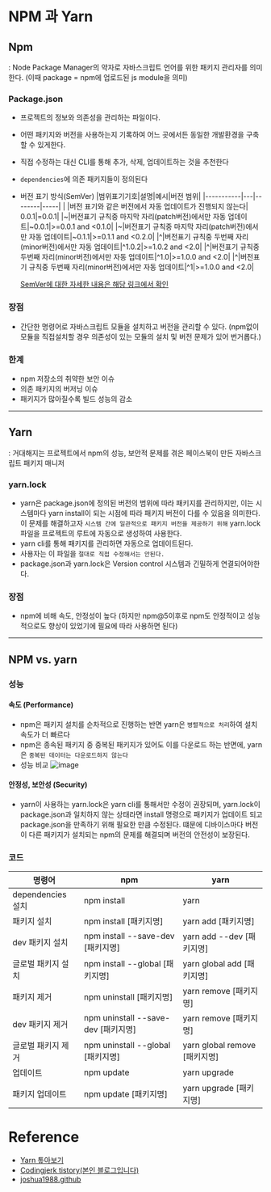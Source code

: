 # NPM 과 Yarn

## Npm
: Node Package Manager의 약자로 자바스크립트 언어를 위한 패키지 관리자를 의미한다. (이때 package = npm에 업로드된 js module을 의미)
### Package.json
- 프로젝트의 정보와 의존성을 관리하는 파일이다.
- 어떤 패키지와 버전을 사용하는지 기록하여 어느 곳에서든 동일한 개발환경을 구축할 수 있게한다.
- 직접 수정하는 대신 CLI를 통해 추가, 삭제, 업데이트하는 것을 추천한다
- `dependencies`에 의존 패키지들이 정의된다
- 버전 표기 방식(SemVer)
  |범위표기기호|설명|예시|버전 범위|
  |-----------|---|--------|-----|
  | |버전 표기와 같은 버전에서 자동 업데이트가 진행되지 않는다| 0.0.1|=0.0.1|
  |~|버전표기 규칙중 마지막 자리(patch버전)에서만 자동 업데이트|~0.0.1|>=0.0.1 and <0.1.0|
  |~|버전표기 규칙중 마지막 자리(patch버전)에서만 자동 업데이트|~0.1.1|>=0.1.1 and <0.2.0|
  |^|버전표기 규칙중 두번째 자리(minor버전)에서만 자동 업데이트|^1.0.2|>=1.0.2 and <2.0|
  |^|버전표기 규칙중 두번째 자리(minor버전)에서만 자동 업데이트|^1.0|>=1.0.0 and <2.0|
  |^|버전표기 규칙중 두번째 자리(minor버전)에서만 자동 업데이트|^1|>=1.0.0 and <2.0|

  [SemVer에 대한 자세한 내용은 해당 링크에서 확인](https://codingjerk-diary.tistory.com/entry/semVer-semVer%EB%B0%A9%EC%8B%9D%EC%9D%98-%EB%B2%84%EC%A0%84-%EB%84%98%EB%B2%84%EB%A7%81)

### 장점
- 간단한 명령어로 자바스크립트 모듈을 설치하고 버전을 관리할 수 있다. (npm없이 모듈을 직접설치할 경우 의존성이 있는 모듈의 설치 및 버전 문제가 있어 번거롭다.)

### 한계
- npm 저장소의 취약한 보안 이슈
- 의존 패키지의 버저닝 이슈
- 패키지가 많아질수록 빌드 성능의 감소

<hr>

## Yarn
: 거대해지는 프로젝트에서 npm의 성능, 보안적 문제를 겪은 페이스북이 만든 자바스크립트 패키지 매니저

### yarn.lock
- yarn은 package.json에 정의된 버전의 범위에 따라 패키지를 관리하지만, 이는 시스템마다 yarn install이 되는 시점에 따라 패키지 버전이 다를 수 있음을 의미한다. 이 문제를 해결하고자 `시스템 간에 일관적으로 패키지 버전을 제공하기 위해` yarn.lock파일을 프로젝트의 루트에 자동으로 생성하여 사용한다.
- yarn cli를 통해 패키지를 관리하면 자동으로 업데이트된다.
- 사용자는 이 파일을 `절대로 직접 수정해서는 안된다.`
- package.json과 yarn.lock은 Version control 시스템과 긴밀하게 연결되어야한다.
 
### 장점
-  npm에 비해 속도, 안정성이 높다 (하지만 npm@5이후로 npm도 안정적이고 성능적으로도 향상이 있었기에 필요에 따라 사용하면 된다)

<hr>

## NPM vs. yarn
### 성능
   #### 속도 (Performance)
   - npm은 패키지 설치를 순차적으로 진행하는 반면 yarn은 `병렬적으로 처리`하여 설치속도가 더 빠르다
   - npm은 종속된 패키지 중 중복된 패키지가 있어도 이를 다운로드 하는 반면에, yarn은 `중복된 데이터는 다운로드하지 않는다`
   - 성능 비교
     ![image](https://user-images.githubusercontent.com/48820696/160969838-752d47d8-5dbf-4325-a9b7-ed8df8a5bc23.png)

   
   #### 안정성, 보안성 (Security)
   - yarn이 사용하는 yarn.lock은 yarn cli를 통해서만 수정이 권장되며, yarn.lock이 package.json과 일치하지 않는 상태라면 install 명령으로 패키지가 업데이트 되고 package.json을 만족하기 위해 필요한 만큼 수정된다. 떄문에 디바이스마다 버전이 다른 패키지가 설치되는 npm의 문제를 해결되며 버전의 안전성이 보장된다.

### 코드
|명령어	|npm	|yarn|
|------|----|-----|
|dependencies 설치	|npm install	|yarn|
|패키지 설치	|npm install [패키지명]	|yarn add [패키지명]|
|dev 패키지 설치	|npm install --save-dev [패키지명]	|yarn add --dev [패키지명]|
|글로벌 패키지 설치	|npm install --global [패키지명]	|yarn global add [패키지명]|
|패키지 제거	|npm uninstall [패키지명]	|yarn remove [패키지명]|
|dev 패키지 제거	|npm uninstall --save-dev [패키지명]	|yarn remove [패키지명]|
|글로벌 패키지 제거	|npm uninstall --global [패키지명]	|yarn global remove [패키지명]||
|업데이트	|npm update	|yarn upgrade|
|패키지 업데이트|npm update [패키지명]	|yarn upgrade [패키지명]|

    

# Reference
- [Yarn 톺아보기](https://www.holaxprogramming.com/2017/12/21/node-yarn-tutorials/)
- [Codingjerk tistory(본인 블로그입니다)](https://codingjerk-diary.tistory.com/entry/semVer-semVer%EB%B0%A9%EC%8B%9D%EC%9D%98-%EB%B2%84%EC%A0%84-%EB%84%98%EB%B2%84%EB%A7%81)
- [joshua1988.github](https://joshua1988.github.io/vue-camp/package-manager/npm-vs-yarn.html#npm%E1%84%80%E1%85%AA-yarn%E1%84%8B%E1%85%B4-%E1%84%8E%E1%85%A1%E1%84%8B%E1%85%B5%E1%84%8C%E1%85%A5%E1%86%B7)
